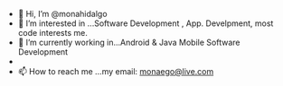 - 👋 Hi, I’m @monahidalgo
- 👀 I’m interested in ...Software Development , App. Develpment, most code interests me.
- 🌱 I’m currently working in...Android & Java Mobile Software Development
- 
- 📫 How to reach me ...my email: monaego@live.com

<!---
monahidalgo/monahidalgo is a ✨ special ✨ repository because its `README.md` (this file) appears on your GitHub profile.
You can click the Preview link to take a look at your changes.
--->
